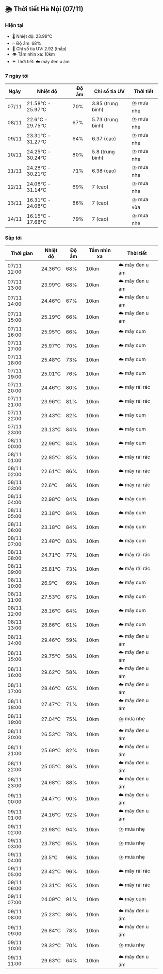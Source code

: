 ## 🌦️ Thời tiết Hà Nội (07/11)

### Hiện tại

- 🌡️ Nhiệt độ: 23.99℃
- 💦 Độ ẩm: 68%
- 🌟 Chỉ số tia UV: 2.92 (thấp)
- 👁️ Tầm nhìn xa: 10km
- ☂️ Thời tiết: ☁️ mây đen u ám

### 7 ngày tới

| Ngày | Nhiệt độ | Độ ẩm | Chỉ số tia UV | Thời tiết |
| --- | --- | --- | --- | --- |
| 07/11 | 21.58℃ - 25.97℃ | 70% | 3.85 (trung bình) | ⛈️ mưa nhẹ |
| 08/11 | 22.6℃ - 29.75℃ | 67% | 5.73 (trung bình) | ⛈️ mưa nhẹ |
| 09/11 | 23.31℃ - 31.27℃ | 64% | 6.37 (cao) | ⛈️ mưa nhẹ |
| 10/11 | 24.25℃ - 30.24℃ | 80% | 5.8 (trung bình) | ⛈️ mưa nhẹ |
| 11/11 | 24.28℃ - 30.21℃ | 71% | 6.38 (cao) | ⛈️ mưa nhẹ |
| 12/11 | 24.08℃ - 31.14℃ | 69% | 7 (cao) | ⛈️ mưa nhẹ |
| 13/11 | 16.31℃ - 24.08℃ | 86% | 7 (cao) | ⛈️ mưa vừa |
| 14/11 | 16.15℃ - 17.68℃ | 79% | 7 (cao) | ⛈️ mưa nhẹ |

### Sắp tới

| Thời gian | Nhiệt độ | Độ ẩm | Tầm nhìn xa | Thời tiết |
| --- | --- | --- | --- | --- |
| 07/11 12:00 | 24.36℃ | 68% | 10km | ☁️ mây đen u ám |
| 07/11 13:00 | 23.99℃ | 68% | 10km | ☁️ mây đen u ám |
| 07/11 14:00 | 24.46℃ | 67% | 10km | ☁️ mây đen u ám |
| 07/11 15:00 | 25.19℃ | 66% | 10km | ☁️ mây đen u ám |
| 07/11 16:00 | 25.95℃ | 66% | 10km | ☁️ mây cụm |
| 07/11 17:00 | 25.97℃ | 70% | 10km | ☁️ mây cụm |
| 07/11 18:00 | 25.48℃ | 73% | 10km | ☁️ mây cụm |
| 07/11 19:00 | 25.01℃ | 76% | 10km | ☁️ mây cụm |
| 07/11 20:00 | 24.46℃ | 80% | 10km | ☁️ mây rải rác |
| 07/11 21:00 | 23.96℃ | 81% | 10km | ☁️ mây rải rác |
| 07/11 22:00 | 23.43℃ | 82% | 10km | ☁️ mây cụm |
| 07/11 23:00 | 23.13℃ | 84% | 10km | ☁️ mây cụm |
| 08/11 00:00 | 22.96℃ | 84% | 10km | ☁️ mây cụm |
| 08/11 01:00 | 22.85℃ | 85% | 10km | ☁️ mây rải rác |
| 08/11 02:00 | 22.61℃ | 86% | 10km | ☁️ mây rải rác |
| 08/11 03:00 | 22.6℃ | 86% | 10km | ☁️ mây rải rác |
| 08/11 04:00 | 22.98℃ | 84% | 10km | ☁️ mây cụm |
| 08/11 05:00 | 23.18℃ | 84% | 10km | ☁️ mây cụm |
| 08/11 06:00 | 23.18℃ | 84% | 10km | ☁️ mây cụm |
| 08/11 07:00 | 23.48℃ | 83% | 10km | ☁️ mây cụm |
| 08/11 08:00 | 24.71℃ | 77% | 10km | ☁️ mây rải rác |
| 08/11 09:00 | 25.81℃ | 73% | 10km | ☁️ mây rải rác |
| 08/11 10:00 | 26.9℃ | 69% | 10km | ☁️ mây cụm |
| 08/11 11:00 | 27.53℃ | 67% | 10km | ☁️ mây cụm |
| 08/11 12:00 | 28.16℃ | 64% | 10km | ☁️ mây cụm |
| 08/11 13:00 | 28.86℃ | 61% | 10km | ☁️ mây cụm |
| 08/11 14:00 | 29.46℃ | 59% | 10km | ☁️ mây đen u ám |
| 08/11 15:00 | 29.75℃ | 58% | 10km | ☁️ mây đen u ám |
| 08/11 16:00 | 29.62℃ | 58% | 10km | ☁️ mây đen u ám |
| 08/11 17:00 | 28.46℃ | 65% | 10km | ☁️ mây đen u ám |
| 08/11 18:00 | 27.47℃ | 71% | 10km | ☁️ mây đen u ám |
| 08/11 19:00 | 27.04℃ | 75% | 10km | ⛈️ mưa nhẹ |
| 08/11 20:00 | 26.53℃ | 78% | 10km | ☁️ mây đen u ám |
| 08/11 21:00 | 25.69℃ | 82% | 10km | ☁️ mây đen u ám |
| 08/11 22:00 | 25.05℃ | 86% | 10km | ☁️ mây đen u ám |
| 08/11 23:00 | 24.68℃ | 88% | 10km | ☁️ mây đen u ám |
| 09/11 00:00 | 24.47℃ | 90% | 10km | ☁️ mây đen u ám |
| 09/11 01:00 | 24.16℃ | 92% | 10km | ☁️ mây đen u ám |
| 09/11 02:00 | 23.98℃ | 94% | 10km | ⛈️ mưa nhẹ |
| 09/11 03:00 | 23.78℃ | 95% | 10km | ⛈️ mưa nhẹ |
| 09/11 04:00 | 23.5℃ | 96% | 10km | ⛈️ mưa nhẹ |
| 09/11 05:00 | 23.42℃ | 96% | 10km | ☁️ mây rải rác |
| 09/11 06:00 | 23.31℃ | 95% | 10km | ☁️ mây rải rác |
| 09/11 07:00 | 24.09℃ | 91% | 10km | ☁️ mây cụm |
| 09/11 08:00 | 25.23℃ | 86% | 10km | ☁️ mây đen u ám |
| 09/11 09:00 | 26.84℃ | 78% | 10km | ☁️ mây đen u ám |
| 09/11 10:00 | 28.32℃ | 70% | 10km | ⛈️ mưa nhẹ |
| 09/11 11:00 | 29.63℃ | 64% | 10km | ☁️ mây đen u ám |

